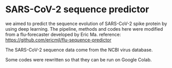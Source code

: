 # SARS-CoV-2 sequence predictor

we aimed to predict the sequence evolution of SARS-CoV-2 spike protein by using deep learning.
The pipeline, methods and codes here were modified from a flu-forecaster developed by Eric Ma. 
reference: https://github.com/ericmjl/flu-sequence-predictor

The SARS-CoV-2 sequence data come from the NCBI virus database.

Some codes were rewritten so that they can be run on Google Colab.
